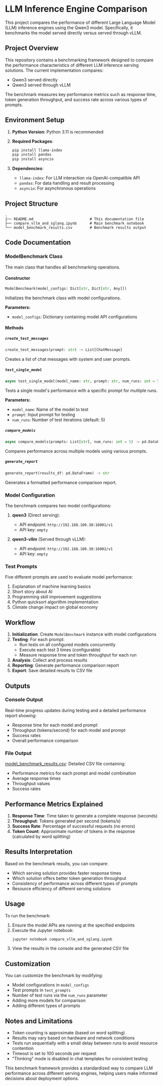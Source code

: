 # LLM Inference Engine Comparison

This project compares the performance of different Large Language Model (LLM) inference engines using the Qwen3 model. Specifically, it benchmarks the model served directly versus served through vLLM.

## Project Overview

This repository contains a benchmarking framework designed to compare the performance characteristics of different LLM inference serving solutions. The current implementation compares:
- Qwen3 served directly
- Qwen3 served through vLLM

The benchmark measures key performance metrics such as response time, token generation throughput, and success rate across various types of prompts.

## Environment Setup

1. **Python Version**: Python 3.11 is recommended
2. **Required Packages**:
   ```bash
   pip install llama-index
   pip install pandas
   pip install asyncio
   ```

3. **Dependencies**:
   - `llama-index`: For LLM interaction via OpenAI-compatible API
   - `pandas`: For data handling and result processing
   - `asyncio`: For asynchronous operations

## Project Structure

```
.
├── README.md                          # This documentation file
├── compare_vllm_and_sglang.ipynb      # Main benchmark notebook
└── model_benchmark_results.csv        # Benchmark results output
```

## Code Documentation

### ModelBenchmark Class

The main class that handles all benchmarking operations.

#### Constructor
```python
ModelBenchmark(model_configs: Dict[str, Dict[str, Any]])
```

Initializes the benchmark class with model configurations.

**Parameters:**
- `model_configs`: Dictionary containing model API configurations

#### Methods

##### `create_test_messages`
```python
create_test_messages(prompt: str) -> List[ChatMessage]
```
Creates a list of chat messages with system and user prompts.

##### `test_single_model`
```python
async test_single_model(model_name: str, prompt: str, num_runs: int = 5) -> Dict[str, Any]
```
Tests a single model's performance with a specific prompt for multiple runs.

**Parameters:**
- `model_name`: Name of the model to test
- `prompt`: Input prompt for testing
- `num_runs`: Number of test iterations (default: 5)

##### `compare_models`
```python
async compare_models(prompts: List[str], num_runs: int = 5) -> pd.DataFrame
```
Compares performance across multiple models using various prompts.

##### `generate_report`
```python
generate_report(results_df: pd.DataFrame) -> str
```
Generates a formatted performance comparison report.

### Model Configuration

The benchmark compares two model configurations:

1. **qwen3** (Direct serving):
   - API endpoint: `http://192.168.100.30:16001/v1`
   - API key: `empty`

2. **qwen3-vllm** (Served through vLLM):
   - API endpoint: `http://192.168.100.30:16002/v1`
   - API key: `empty`

### Test Prompts

Five different prompts are used to evaluate model performance:
1. Explanation of machine learning basics
2. Short story about AI
3. Programming skill improvement suggestions
4. Python quicksort algorithm implementation
5. Climate change impact on global economy

## Workflow

1. **Initialization**: Create `ModelBenchmark` instance with model configurations
2. **Testing**: For each prompt:
   - Run tests on all configured models concurrently
   - Execute each test 3 times (configurable)
   - Measure response time and token throughput for each run
3. **Analysis**: Collect and process results
4. **Reporting**: Generate performance comparison report
5. **Export**: Save detailed results to CSV file

## Outputs

### Console Output
Real-time progress updates during testing and a detailed performance report showing:
- Response time for each model and prompt
- Throughput (tokens/second) for each model and prompt
- Success rates
- Overall performance comparison

### File Output
[model_benchmark_results.csv](): Detailed CSV file containing:
- Performance metrics for each prompt and model combination
- Average response times
- Throughput values
- Success rates

## Performance Metrics Explained

1. **Response Time**: Time taken to generate a complete response (seconds)
2. **Throughput**: Tokens generated per second (tokens/s)
3. **Success Rate**: Percentage of successful requests (no errors)
4. **Token Count**: Approximate number of tokens in the response (calculated by word splitting)

## Results Interpretation

Based on the benchmark results, you can compare:
- Which serving solution provides faster response times
- Which solution offers better token generation throughput
- Consistency of performance across different types of prompts
- Resource efficiency of different serving solutions

## Usage

To run the benchmark:

1. Ensure the model APIs are running at the specified endpoints
2. Execute the Jupyter notebook:
   ```bash
   jupyter notebook compare_vllm_and_sglang.ipynb
   ```
3. View the results in the console and the generated CSV file

## Customization

You can customize the benchmark by modifying:
- Model configurations in `model_configs`
- Test prompts in `test_prompts`
- Number of test runs via the `num_runs` parameter
- Adding more models for comparison
- Adding different types of prompts

## Notes and Limitations

- Token counting is approximate (based on word splitting)
- Results may vary based on hardware and network conditions
- Tests run sequentially with a small delay between runs to avoid resource contention
- Timeout is set to 100 seconds per request
- "Thinking" mode is disabled in chat templates for consistent testing

This benchmark framework provides a standardized way to compare LLM performance across different serving engines, helping users make informed decisions about deployment options.
